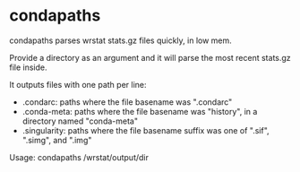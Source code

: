# condapaths
condapaths parses wrstat stats.gz files quickly, in low mem.

Provide a directory as an argument and it will parse the most recent stats.gz
file inside.

It outputs files with one path per line:
* <date>.condarc: paths where the file basename was ".condarc"
* <date>.conda-meta: paths where the file basename was "history", in a directory
                     named "conda-meta"
* <date>.singularity: paths where the file basename suffix was one of ".sif",
                      ".simg", and ".img"

Usage: condapaths /wrstat/output/dir
